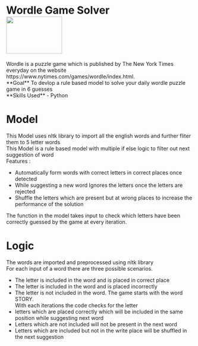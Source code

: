<h1>
  Wordle Game Solver <br>
  <img src="https://i.pcmag.com/imagery/articles/01O9cD990ECgKwgagoHBoTW-2.fit_lim.size_768x.png", width="150" height="100"/>
</h1>
Wordle is a puzzle game which is published by The New York Times everyday on the website https://www.nytimes.com/games/wordle/index.html.<br />
**Goal** To devlop a rule based model to solve your daily wordle puzzle game in 6 guesses <br />
**Skills Used** - Python

# Model
This Model uses nltk library to import all the english words and further fliter them to 5 letter words  <br />
This Model is a rule based model with multiple if else logic to filter out next suggestion of word  <br />
Features :  <br />
* Automatically form words with correct letters in correct places once detected
* While suggesting a new word Ignores the letters once the letters are rejected
* Shuffle the letters which are present but at wrong places to increase the performance of the solution <br />

The function in the model takes input to check which letters have been correctly guessed by the game at every iteration. 

# Logic
The words are imported and preprocessed using nltk library <br>
For each input of a word there are three possible scenarios.
* The letter is included in the word and is placed in correct place
* The letter is included in the word and is placed incorrectly
* The letter is not included in the word. 
The game starts with the word STORY. <br>
With each iterations the code checks for the letter 
* letters which are placed correctly which will be included in the same position while suggesting next word <br>
* Letters which are not included will not be present in the next word <br>
* Letters which are included but not in the write place will be shuffled in the next suggestion <br>



